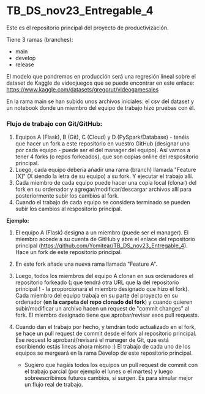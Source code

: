 # TB_DS_nov23_Entregable_4

Este es el repositorio principal del proyecto de productivización.

Tiene 3 ramas (branches):
  - main
  - develop
  - release

El modelo que pondremos en producción será una regresión lineal sobre el dataset de Kaggle de videojuegos que se puede encontrar en este enlace:
https://www.kaggle.com/datasets/gregorut/videogamesales

En la rama main se han subido unos archivos iniciales: el csv del dataset y un notebook donde un miembro del equipo de trabajo hizo pruebas con él.

### Flujo de trabajo con Git/GitHub:

1) Equipos A (Flask), B (Git), C (Cloud) y D (PySpark/Database) - tenéis que hacer un fork a este repositorio en vuestro GitHub (designar uno por cada equipo - puede ser el del manager del equipo). Así vamos a tener 4 forks (o repos forkeados), que son copias online del respositorio principal.
2) Luego, cada equipo debería añadir una rama (branch) llamada "Feature [X]" (X siendo la letra de su equipo) a su fork. Y ejecutar el trabajo allí.
3) Cada miembro de cada equipo puede hacer una copia local (clonar) del fork en su ordenador y agregar/modificar/descargar archivos allí para posteriormente subir los cambios al fork.
4) Cuando el trabajo de cada equipo se considera terminado se pueden subir los cambios al respositorio principal.

**Ejemplo:**

1) El equipo A (Flask) designa a un miembro (puede ser el manager). El miembro accede a su cuenta de GitHub y abre el enlace del repositorio principal (https://github.com/Yomitear/TB_DS_nov23_Entregable_4). Hace un fork de este repositorio principal.
2) En este fork añade una nueva rama llamada "Feature A".
3) Luego, todos los miembros del equipo A clonan en sus ordenadores el repositorio forkeado (¡ que tendrá otra URL que la del repositorio principal ! - la proporcionará el miembro designado que hizo el fork).
Cada miembro del equipo trabaja en su parte del proyecto en su ordenador (**en la carpeta del repo clonado del fork**) y cuando quieren subir/modificar un archivo hacen un request de "commit changes" al fork. El miembro designado tiene que aprobar/revisar esos pull requests.
4) Cuando dan el trabajo por hecho, y tendrán todo actualizado en el fork, se hace un pull request de commit desde el fork al repositorio principal. Ese request lo aprobará/revisará el manager de Git, que está escribiendo estás lineas ahora mismo :) El trabajo de cada uno de los equipos se mergeará en la rama Develop de este repositorio principal.

   * Sugiero que hagáis todos los equipos un pull request de commit con el trabajo parcial (por ejemplo el lunes o el martes) y luego sobreescribimos futuros cambios, si surgen. Es para simular mejor un flujo real de trabajo.


